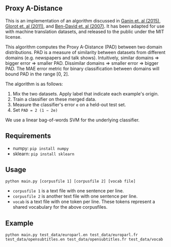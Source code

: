
## Proxy A-Distance

This is an implementation of an algorithm discussed in [Ganin et. al (2015)](https://arxiv.org/abs/1505.07818), [Glorot et. al (2011)](http://www.icml-2011.org/papers/342_icmlpaper.pdf), and [Ben-David et. al (2007)](https://papers.nips.cc/paper/2983-analysis-of-representations-for-domain-adaptation). It has been adapted for use with machine translation datasets, and released to the public under the MIT license. 

This algorithm computes the Proxy A-Distance (PAD) between two domain distributions. PAD is a measure of similarity between datasets from different domains (e.g. newspapers and talk shows). Intuitively, similar domains => bigger error => smaller PAD. Dissimilar domains => smaller error => bigger PAD. The MAE error metric for binary classification between domains will bound PAD in the range [0, 2].


The algorithm is as follows:

1. Mix the two datasets. Apply label that indicate each example's origin.
2. Train a classifier on these merged data.
3. Measure the classifier's error `e` on a held-out test set.
4. Set `PAD = 2 (1 − 2e)`

We use a linear bag-of-words SVM for the underlying classifier.

## Requirements

* numpy: `pip install numpy`
* sklearn: `pip install sklearn`

## Usage

```
python main.py [corpusfile 1] [corpusfile 2] [vocab file]
```

* `corpusfile 1` is a text file with one sentence per line.
* `corpusfile 2` is another text file with one sentence per line.
* `vocab` is a text file with one token per line. These tokens represent a shared vocabulary for the above corpusfiles.

## Example

```
python main.py test_data/europarl.en test_data/europarl.fr test_data/opensubtitles.en test_data/opensubtitles.fr test_data/vocab
```

